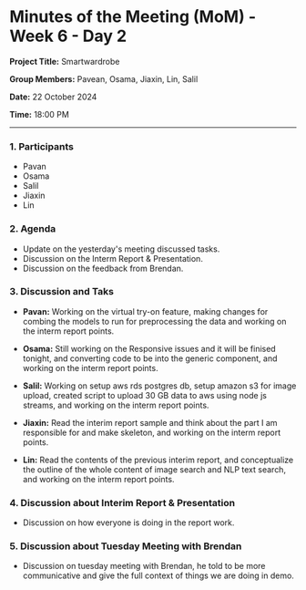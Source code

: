 # Minutes of the Meeting (MoM) - Week 6 - Day 2

**Project Title:** Smartwardrobe

**Group Members:** Pavean, Osama, Jiaxin, Lin, Salil

**Date:** 22 October 2024

**Time:** 18:00 PM

---

### **1. Participants**

- Pavan
- Osama
- Salil
- Jiaxin
- Lin

### **2. Agenda**

- Update on the yesterday's meeting discussed tasks.
- Discussion on the Interm Report & Presentation.
- Discussion on the feedback from Brendan.

### **3. Discussion and Taks**

- **Pavan:** Working on the virtual try-on feature, making changes for combing the models to run for preprocessing the data and working on the interm report points.

- **Osama:** Still working on the Responsive issues and it will be finised tonight, and converting code to be into the generic component, and working on the interm report points.

- **Salil:** Working on setup aws rds postgres db, setup amazon s3 for image upload, created script to upload 30 GB data to aws using node js streams, and working on the interm report points.

- **Jiaxin:** Read the interim report sample and think about the part I am responsible for and make skeleton, and working on the interm report points.

- **Lin:** Read the contents of the previous interim report, and conceptualize the outline of the whole content of image search and NLP text search, and working on the interm report points.


### **4. Discussion about Interim Report & Presentation**

- Discussion on how everyone is doing in the report work.

### **5. Discussion about Tuesday Meeting with Brendan**

- Discussion on tuesday meeting with Brendan, he told to be more communicative and give the full context of things we are doing in demo.